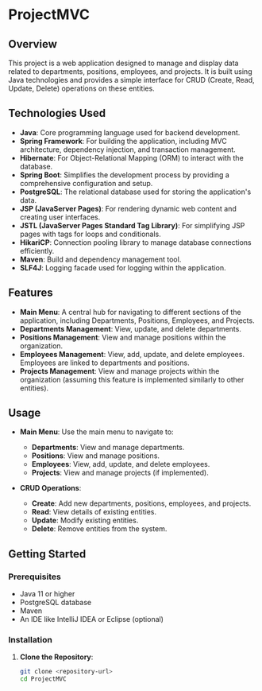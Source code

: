 # ProjectMVC

## Overview

This project is a web application designed to manage and display data related to departments, positions, employees, and projects. It is built using Java technologies and provides a simple interface for CRUD (Create, Read, Update, Delete) operations on these entities.

## Technologies Used

- **Java**: Core programming language used for backend development.
- **Spring Framework**: For building the application, including MVC architecture, dependency injection, and transaction management.
- **Hibernate**: For Object-Relational Mapping (ORM) to interact with the database.
- **Spring Boot**: Simplifies the development process by providing a comprehensive configuration and setup.
- **PostgreSQL**: The relational database used for storing the application's data.
- **JSP (JavaServer Pages)**: For rendering dynamic web content and creating user interfaces.
- **JSTL (JavaServer Pages Standard Tag Library)**: For simplifying JSP pages with tags for loops and conditionals.
- **HikariCP**: Connection pooling library to manage database connections efficiently.
- **Maven**: Build and dependency management tool.
- **SLF4J**: Logging facade used for logging within the application.

## Features

- **Main Menu**: A central hub for navigating to different sections of the application, including Departments, Positions, Employees, and Projects.
- **Departments Management**: View, update, and delete departments.
- **Positions Management**: View and manage positions within the organization.
- **Employees Management**: View, add, update, and delete employees. Employees are linked to departments and positions.
- **Projects Management**: View and manage projects within the organization (assuming this feature is implemented similarly to other entities).

## Usage

- **Main Menu**: Use the main menu to navigate to:
  - **Departments**: View and manage departments.
  - **Positions**: View and manage positions.
  - **Employees**: View, add, update, and delete employees.
  - **Projects**: View and manage projects (if implemented).

- **CRUD Operations**:
  - **Create**: Add new departments, positions, employees, and projects.
  - **Read**: View details of existing entities.
  - **Update**: Modify existing entities.
  - **Delete**: Remove entities from the system.

## Getting Started

### Prerequisites

- Java 11 or higher
- PostgreSQL database
- Maven
- An IDE like IntelliJ IDEA or Eclipse (optional)

### Installation

1. **Clone the Repository**:

   ```bash
   git clone <repository-url>
   cd ProjectMVC
